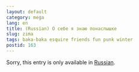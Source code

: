 ```yaml
---
layout: default
category: mega
lang: en
title: (Russian) О себе я знаю понаслышке
slug: zima
tags: baka-baka esquire friends fun punk winter 
postid: 163
---
```

<p>Sorry, this entry is only available in <a href="/mega/export/getposts.php">Russian</a>.</p>